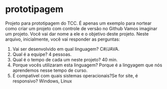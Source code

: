# prototipagem
Projeto para prototipagem do TCC. É apenas um exemplo para nortear como criar um projeto com controle de versão no Github 
Vamos imaginar um projeto. Você vai dar nome a ele e o objetivo deste projeto.
Neste arquivo, inicialmente, você vai responder as perguntas:
1) Vai ser desenvolvido em qual linguagem?
C#/JAVA.
2) Qual é a equipe?
4 pessoas.
3) Qual é o tempo de cada  um neste projeto?
40 min.
4) Porque vocês utilizaram esta linguagem?
Porque é a lingyagem que nós aprendemos nesse tempo de curso.
5) É compatível com quais sistemas operacionais?Se for site, é responsivo?
Windows, Linux
